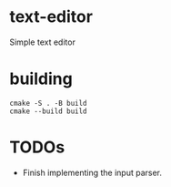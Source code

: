 # text-editor
Simple text editor

# building

```
cmake -S . -B build
cmake --build build
```

# TODOs
- Finish implementing the input parser.
